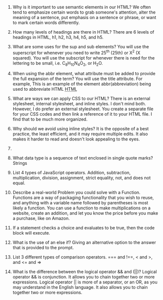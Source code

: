1.	Why is it important to use semantic elements in our HTML? We often tend to emphasize certain words to grab someone's attention, alter the meaning of a sentence, put emphasis on a sentence or phrase, or want to mark certain words differently.
2.	How many levels of headings are there in HTML? There are 6 levels of headings in HTML, h1, h2, h3, h4, h5, and h5.
3.	What are some uses for the sup and sub elements? You will use the superscript for whenever you need to write 25<sup>th</sup> (25th) or X<sup>2</sup> (X squared). You will use the subscript for whenever there is need for the lettering to be small, i.e. C<sub>8</sub>H<sub>10</sub>N<sub>4</sub>O<sub>2</sub>, or H<sub>2</sub>O.
5.	When using the abbr element, what attribute must be added to provide the full expansion of the term? You will use the title attribute. For example, This is an example of the element abbr(abbreviation) being used to abbreviate HTML <abbr title="Hypertext Markup Language">HTML</abbr>

7.	What are ways we can apply CSS to our HTML? There is an external stylesheet, internal stylesheet, and inline styles. I don't mind both. However, I do prefer an external stylesheet. You create a separate file for your CSS codes and then link a reference of it to your HTML file. I find that to be much more organized.
8.	Why should we avoid using inline styles? It is the opposite of a best practice, the least efficient, and it may require multiple edits. It also makes it harder to read and doesn't look appealing to the eyes.
9.	
10.	What data type is a sequence of text enclosed in single quote marks? Strings
11.	List 4 types of JavaScript operators. Addition, subtraction, multiplication, division, assignment, strict equality, not, and does not equal.
12.	Describe a real-world Problem you could solve with a Function. Functions are a way of packaging functionality that you wish to reuse, and anything with a variable name followed by parentheses is most likely a function. You can use a function to make multiplications on a website, create an addition, and let you know the price before you make a purchase, like on Amazon.
13.	If a statement checks a choice and evaluates to be true, then the code block will execute.
14.	What is the use of an else if? Giving an alternative option to the answer that is provided to the prompt.
15.	List 3 different types of comparison operators. === and !==, < and >, and <= and =>
16.	What is the difference between the logical operator && and (||)? Logical operator && is conjunction. It allows you to chain together two or more expressions. Logical operator || is more of a separator, or an OR, as you may understand in the English language. It also allows you to chain together two or more expressions.
